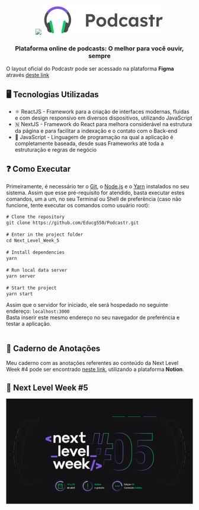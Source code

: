 <h3 align="center">
    <img src="public/images/podcastr.svg">
    <img src="public/logo.svg" />
</h3>   

<h3 align="center">
    Plataforma online de podcasts: O melhor para você ouvir, sempre
</h3>

O layout oficial do Podcastr pode ser acessado na plataforma **Figma** através [deste link](https://www.figma.com/file/yBoRD3O9wl2uZvJDhTjL99/Podcastr)

## 🖥️ Tecnologias Utilizadas

- ⚛️ ReactJS - Framework para a criação de interfaces modernas, fluidas e com design responsivo em diversos dispositivos, utilizando JavaScript
- 🇳 NextJS - Framework do React para melhora considerável na estrutura da página e para facilitar a indexação e o contato com o Back-end
- 💛 JavaScript - Linguagem de programação na qual a aplicação é completamente baseada, desde suas Frameworks até toda a estruturação e regras de negócio

## ❓ Como Executar

Primeiramente, é necessário ter o [Git](https://git-scm.com/downloads), o [Node.js](https://nodejs.org/en/download/) e o [Yarn](https://yarnpkg.com/) instalados no seu sistema. Assim que esse pré-requisito for atendido, basta executar estes comandos, um a um, no seu Terminal ou Shell de preferência (caso não funcione, tente executar os comandos como usuário root):

```
# Clone the repository
git clone https://github.com/Educg550/Podcastr.git

# Enter in the project folder
cd Next_Level_Week_5

# Install dependencies
yarn

# Run local data server
yarn server

# Start the project
yarn start
```

Assim que o servidor for iniciado, ele será hospedado no seguinte endereço: `localhost:3000`
<br>
Basta inserir este mesmo endereço no seu navegador de preferência e testar a aplicação.
<br>
<br>

## 📓 Caderno de Anotações

Meu caderno com as anotações referentes ao conteúdo da Next Level Week #4 pode ser encontrado [neste link](https://www.notion.so/Next-Level-Week-5-04fd4b41bd3d493587a7ce58ff271060), utilizando a plataforma **Notion**.

## 🚀 Next Level Week #5

![nlw5](public/images/nlw5.png "nlw5")
